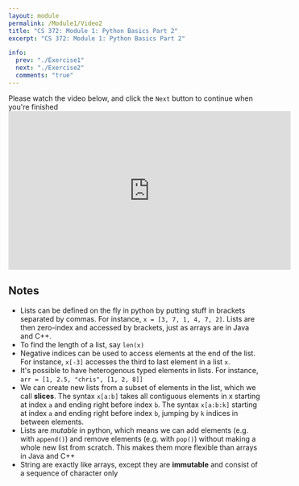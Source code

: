 ```yaml
---
layout: module
permalink: /Module1/Video2
title: "CS 372: Module 1: Python Basics Part 2"
excerpt: "CS 372: Module 1: Python Basics Part 2"

info:
  prev: "./Exercise1"
  next: "./Exercise2"
  comments: "true"
---
```


<p>
Please watch the video below, and click the <code>Next</code> button to continue when you're finished

<iframe width="560" height="315" src="https://www.youtube.com/embed/znN2wDriwAs" frameborder="0" allow="accelerometer; autoplay; clipboard-write; encrypted-media; gyroscope; picture-in-picture" allowfullscreen></iframe>

<h2>Notes</h2>

<ul>
<li>Lists can be defined on the fly in python by putting stuff in brackets separated by commas.  For instance, <code>x = [3, 7, 1, 4, 7, 2]</code>.  Lists are then zero-index and accessed by brackets, just as arrays are in Java and C++.</li>
<li>To find the length of a list, say <code>len(x)</code></li>
<li>Negative indices can be used to access elements at the end of the list.  For instance, <code>x[-3]</code> accesses the third to last element in a list <code>x</code>.</li>
<li>It's possible to have heterogenous typed elements in lists.  For instance, <code>arr = [1, 2.5, "chris", [1, 2, 8]]</code></li>
<li>We can create new lists from a subset of elements in the list, which we call <b>slices</b>.  The syntax <code>x[a:b]</code> takes all contiguous elements in x starting at index <code>a</code> and ending right before index <code>b</code>.  The syntax <code>x[a:b:k]</code> starting at index <code>a</code> and ending right before index <code>b</code>, jumping by <code>k</code> indices in between elements.</li>
<li>Lists are <i>mutable</i> in python, which means we can add elements (e.g. with <code>append()</code>) and remove elements (e.g. with <code>pop()</code>) without making a whole new list from scratch.  This makes them more flexible than arrays in Java and C++</li>
<li>String are exactly like arrays, except they are <b>immutable</b> and consist of a sequence of character only</li>
</ul>